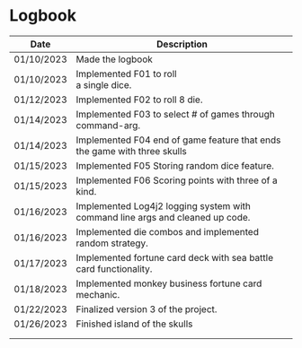 # Logbook 
| Date       | Description                                                                   |
|------------|-------------------------------------------------------------------------------|
| 01/10/2023 | Made the logbook                                                              |
| 01/10/2023 | Implemented F01 to roll <br/> a single dice.                                  |
| 01/12/2023 | Implemented F02 to roll 8 die.                                                |
| 01/14/2023 | Implemented F03 to select # of games through command-arg.                     |
| 01/14/2023 | Implemented F04 end of game feature that ends the game with three skulls      |
| 01/15/2023 | Implemented F05 Storing random dice feature.                                  |
| 01/15/2023 | Implemented F06 Scoring points with three of a kind.                          |
| 01/16/2023 | Implemented Log4j2 logging system with command line args and cleaned up code. |
| 01/16/2023 | Implemented die combos and implemented random strategy.                       |
| 01/17/2023 | Implemented fortune card deck with sea battle card functionality.             |
| 01/18/2023 | Implemented monkey business fortune card mechanic.                            |
| 01/22/2023 | Finalized version 3 of the project.                                           |
| 01/26/2023 | Finished island of the skulls                                                 |
|            |                                                                               |
|            |                                                                               |